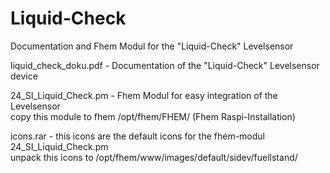 # Liquid-Check
Documentation and Fhem Modul for the "Liquid-Check" Levelsensor
<p>
liquid_check_doku.pdf       <tab>- Documentation of the "Liquid-Check" Levelsensor device
<p>  
24_SI_Liquid_Check.pm       - Fhem Modul for easy integration of the Levelsensor<br>
  copy this module to fhem /opt/fhem/FHEM/  (Fhem Raspi-Installation)
<p>  
icons.rar                   - this icons are the default icons for the fhem-modul 24_SI_Liquid_Check.pm<br>
  unpack this icons to /opt/fhem/www/images/default/sidev/fuellstand/                              
<p>
<br>
